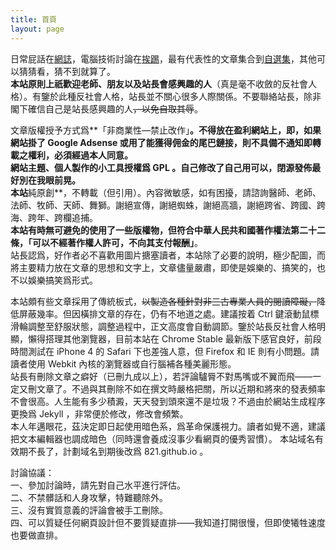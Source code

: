 ```yaml
---
title: 首頁
layout: page
---
```

日常屁話在[網誌](/categories#網誌)，電腦技術討論在[挨踢](/categories#挨踢)，最有代表性的文章集合到[自選集](/categories#自選集)，其他可以猜猜看，猜不到就算了。  
**本站原則上祇歡迎老師、朋友以及站長會感興趣的人**（真是毫不收斂的反社會人格）。有鑒於此種反社會人格，站長並不關心很多人際關係。不要聯絡站長，除非閣下確信自己是站長感興趣的人<del>，以免自取其辱</del>。  

文章版權授予方式爲**「非商業性—禁止改作」**。不得放在盈利網站上，即，如果網站掛了 Google Adsense 或用了能獲得佣金的尾巴鏈接，則不具備不通知即轉載之權利，必須經過本人同意。  
網站主題、個人製作的小工具授權爲 **GPL** 。自己修改了自己用可以，閉源發佈最好別在我眼前晃。  
本站**純原創**，不轉載（但引用）。內容微敏感，如有困擾，請諮詢醫師、老師、法師、牧師、天師、舞獅。謝絕宣傳，謝絕蜘蛛，謝絕高牆，謝絕跨省、跨國、跨海、跨年、跨欄追捕。  
**本站有時無可避免的使用了一些版權物，但符合中華人民共和國著作權法第二十二條，「可以不經著作權人許可，不向其支付報酬」**。  
站長認爲，好作者必不喜歡用圖片搪塞讀者，本站除了必要的說明，極少配圖，而將主要精力放在文章的思想和文字上，文章儘量嚴肅，即使是娛樂的、搞笑的，也不以娛樂搞笑爲形式。  

本站頗有些文章採用了傳統板式，<del>以製造各種針對非三古專業人員的閱讀障礙，</del>降低屏蔽幾率。但因橫排文章的存在，仍有不地道之處。建議按着 Ctrl 鍵滾動鼠標滑輪調整至舒服狀態，調整過程中，正文高度會自動調節。鑒於站長反社會人格明顯，懶得搭理其他瀏覽器，目前本站在 Chrome Stable 最新版下感官良好，前段時間測試在 iPhone 4 的 Safari 下也差強人意，但 Firefox 和 IE 則有小問題。請讀者使用 Webkit 內核的瀏覽器或自行腦補各種美麗形態。  
站長有刪除文章之癖好（已刪九成以上），若評論驢脣不對馬嘴或不翼而飛——一定又刪文章了。不過與其刪除不如在撰文時嚴格把關，所以近期和將來的發表頻率不會很高。人生能有多少積澱，天天發到頭來還不是垃圾？不過由於網站生成程序更換爲 Jekyll ，非常便於修改，修改會頻繁。  
本人年邁眼花，茲決定即日起使用暗色系，爲革命保護視力。讀者如覺不適，建議把文本編輯器也調成暗色（同時還會養成沒事少看網頁的優秀習慣）。
本站域名有效期不長了，計劃域名到期後改爲 821.github.io 。  

討論協議：  
一、參加討論時，請先對自己水平進行評估。  
二、不禁髒話和人身攻擊，特難聽除外。  
三、沒有實質意義的評論會被手工刪除。  
四、可以質疑任何網頁設計但不要質疑直排——我知道打開很慢，但即使犧牲速度也要做直排。